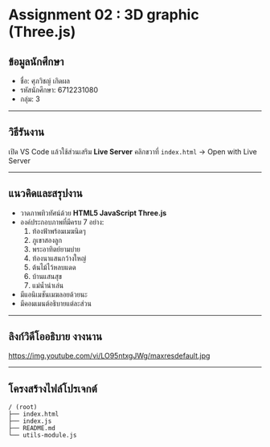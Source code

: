 # Assignment 02 : 3D graphic (Three.js)

## ข้อมูลนักศึกษา
- ชื่อ: ศุภวิชญ์ เกิดผล
- รหัสนักศึกษา: 6712231080
- กลุ่ม: 3

---

## วิธีรันงาน
 เปิด VS Code แล้วใช้ส่วนเสริม **Live Server** คลิกขวาที่ `index.html` → Open with Live Server

---

## แนวคิดและสรุปงาน
- วาดภาพทิวทัศน์ด้วย **HTML5 JavaScript Three.js** 
- องค์ประกอบภาพที่มีครบ 7 อย่าง:
  1. ท้องฟ้าพร้อมเมฆนิดๆ
  2. ภูเขาสองลูก
  3. พระอาทิตย์ยามบ่าย
  4. ท้องนาแสนกว้างใหญ่
  5. ต้นไม้ไว้หลบแดด
  6. บ้านแสนสุข
  7. แม่น้ำน่าเล่น
- มีแอนิเมชันเมฆลอยด้วยนะ
- มีคอมเมนต์อธิบายแต่ละส่วน 

---

## ลิงก์วิดีโออธิบาย งางนาน
https://img.youtube.com/vi/LO95ntxgJWg/maxresdefault.jpg

---

## โครงสร้างไฟล์โปรเจกต์
```
/ (root)
├── index.html
├── index.js
├── README.md
└── utils-module.js
```